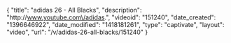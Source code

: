 {
    "title": "adidas 26 - All Blacks",
    "description": "http:\/\/www.youtube.com\/adidas.",
    "videoid": "151240",
    "date_created": "1396646922",
    "date_modified": "1418181261",
    "type": "captivate",
    "layout": "video",
    "url": "\/v\/adidas-26-all-blacks\/151240"
}